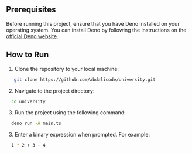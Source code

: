 ## Prerequisites

Before running this project, ensure that you have Deno installed on your operating system. You can install Deno by following the instructions on the [official Deno website](https://deno.land/).

## How to Run

1. Clone the repository to your local machine:
```bash
   git clone https://github.com/abdalicode/university.git
```
2. Navigate to the project directory:
```bash
  cd university
```
3. Run the project using the following command:
```bash
  deno run -A main.ts
```
3. Enter a binary expression when prompted. For example:
```bash
  1 * 2 + 3 - 4
```
